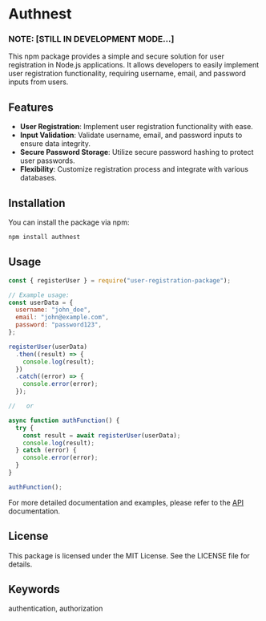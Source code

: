 # Authnest

### NOTE: [STILL IN DEVELOPMENT MODE...]

This npm package provides a simple and secure solution for user registration in Node.js applications. It allows developers to easily implement user registration functionality, requiring username, email, and password inputs from users.

## Features

- **User Registration**: Implement user registration functionality with ease.
- **Input Validation**: Validate username, email, and password inputs to ensure data integrity.
- **Secure Password Storage**: Utilize secure password hashing to protect user passwords.
- **Flexibility**: Customize registration process and integrate with various databases.

## Installation

You can install the package via npm:

```bash
npm install authnest
```

## Usage

```javascript
const { registerUser } = require("user-registration-package");

// Example usage:
const userData = {
  username: "john_doe",
  email: "john@example.com",
  password: "password123",
};

registerUser(userData)
  .then((result) => {
    console.log(result);
  })
  .catch((error) => {
    console.error(error);
  });

//   or

async function authFunction() {
  try {
    const result = await registerUser(userData);
    console.log(result);
  } catch (error) {
    console.error(error);
  }
}

authFunction();
```

For more detailed documentation and examples, please refer to the <a href="#">API</a> documentation.

## License

This package is licensed under the MIT License. See the <a>LICENSE</a> file for details.

## Keywords

authentication, authorization
